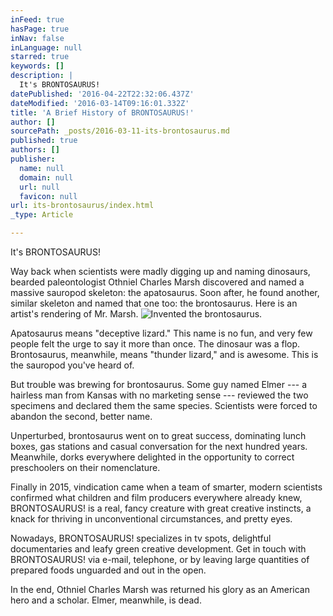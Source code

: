 ```yaml
---
inFeed: true
hasPage: true
inNav: false
inLanguage: null
starred: true
keywords: []
description: |
  It's BRONTOSAURUS!
datePublished: '2016-04-22T22:32:06.437Z'
dateModified: '2016-03-14T09:16:01.332Z'
title: 'A Brief History of BRONTOSAURUS!'
author: []
sourcePath: _posts/2016-03-11-its-brontosaurus.md
published: true
authors: []
publisher:
  name: null
  domain: null
  url: null
  favicon: null
url: its-brontosaurus/index.html
_type: Article

---
```

It's BRONTOSAURUS!

Way back when scientists were madly digging up and naming dinosaurs, bearded paleontologist Othniel Charles Marsh discovered and named a massive sauropod skeleton: the apatosaurus. Soon after, he found another, similar skeleton and named that one too: the brontosaurus. Here is an artist's rendering of Mr. Marsh.
![Invented the brontosaurus.](https://the-grid-user-content.s3-us-west-2.amazonaws.com/ca582214-87de-4ed4-863d-69e6af2187dd.png)

Apatosaurus means "deceptive lizard." This name is no fun, and very few people felt the urge to say it more than once. The dinosaur was a flop. Brontosaurus, meanwhile, means "thunder lizard," and is awesome. This is the sauropod you've heard of.

But trouble was brewing for brontosaurus.  Some guy named Elmer --- a hairless man from Kansas with no marketing sense --- reviewed the two specimens and declared them the same species. Scientists were forced to abandon the second, better name.

Unperturbed, brontosaurus went on to great success, dominating lunch boxes, gas stations and casual conversation for the next hundred years. Meanwhile, dorks everywhere delighted in the opportunity to correct preschoolers on their nomenclature.

Finally in 2015, vindication came when a team of smarter, modern scientists confirmed what children and film producers everywhere already knew, BRONTOSAURUS! is a real, fancy creature with great creative instincts, a knack for thriving in unconventional circumstances, and pretty eyes.

Nowadays, BRONTOSAURUS! specializes in tv spots, delightful documentaries and leafy green creative development. Get in touch with BRONTOSAURUS! via e-mail, telephone, or by leaving large quantities of prepared foods unguarded and out in the open. 

In the end, Othniel Charles Marsh was returned his glory as an American hero and a scholar. Elmer, meanwhile, is dead.